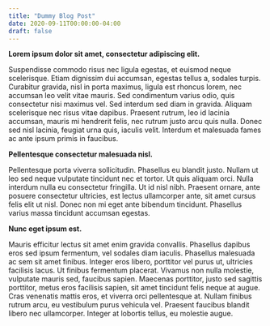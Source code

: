 ```yaml
---
title: "Dummy Blog Post"
date: 2020-09-11T00:00:00-04:00
draft: false
---
```

**Lorem ipsum dolor sit amet, consectetur adipiscing elit.** 

Suspendisse commodo risus nec ligula egestas, et euismod neque scelerisque. Etiam dignissim dui accumsan, egestas tellus a, sodales turpis. Curabitur gravida, nisl in porta maximus, ligula est rhoncus lorem, nec accumsan leo velit vitae mauris. Sed condimentum varius odio, quis consectetur nisi maximus vel. Sed interdum sed diam in gravida. Aliquam scelerisque nec risus vitae dapibus. Praesent rutrum, leo id lacinia accumsan, mauris mi hendrerit felis, nec rutrum justo arcu quis nulla. Donec sed nisl lacinia, feugiat urna quis, iaculis velit. Interdum et malesuada fames ac ante ipsum primis in faucibus.

**Pellentesque consectetur malesuada nisl.** 

Pellentesque porta viverra sollicitudin. Phasellus eu blandit justo. Nullam ut leo sed neque vulputate tincidunt nec et tortor. Ut quis aliquam orci. Nulla interdum nulla eu consectetur fringilla. Ut id nisl nibh. Praesent ornare, ante posuere consectetur ultricies, est lectus ullamcorper ante, sit amet cursus felis elit ut nisl. Donec non mi eget ante bibendum tincidunt. Phasellus varius massa tincidunt accumsan egestas.

**Nunc eget ipsum est.** 

Mauris efficitur lectus sit amet enim gravida convallis. Phasellus dapibus eros sed ipsum fermentum, vel sodales diam iaculis. Phasellus malesuada ac sem sit amet finibus. Integer eros libero, porttitor vel purus ut, ultricies facilisis lacus. Ut finibus fermentum placerat. Vivamus non nulla molestie, vulputate mauris sed, faucibus sapien. Maecenas porttitor, justo sed sagittis porttitor, metus eros facilisis sapien, sit amet tincidunt felis neque at augue. Cras venenatis mattis eros, et viverra orci pellentesque at. Nullam finibus rutrum arcu, eu vestibulum purus vehicula vel. Praesent faucibus blandit libero nec ullamcorper. Integer at lobortis tellus, eu molestie augue.
